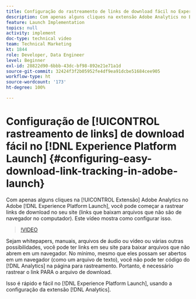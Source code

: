 ```yaml
---
title: Configuração do rastreamento de links de download fácil no Experience Platform Launch
description: Com apenas alguns cliques na extensão Adobe Analytics no Experience Platform Launch, você pode começar a rastrear links de download no seu site (links que baixam arquivos que não são de navegador no computador). Este vídeo mostra como configurar isso.
feature: Launch Implementation
topics: null
activity: implement
doc-type: technical video
team: Technical Marketing
kt: 1844
role: Developer, Data Engineer
level: Beginner
exl-id: 28822d90-6bbb-43dc-bf98-892e21e71a1d
source-git-commit: 32424f3f2b05952fe4df9ea91dcbe51684cee905
workflow-type: ht
source-wordcount: '173'
ht-degree: 100%

---
```


# Configuração de [!UICONTROL rastreamento de links] de download fácil no [!DNL Experience Platform Launch] {#configuring-easy-download-link-tracking-in-adobe-launch}

Com apenas alguns cliques na [!UICONTROL Extensão] Adobe Analytics no Adobe [!DNL Experience Platform Launch], você pode começar a rastrear links de download no seu site (links que baixam arquivos que não são de navegador no computador). Este vídeo mostra como configurar isso.

>[!VIDEO](https://video.tv.adobe.com/v/25762/?quality=12)

Sejam whitepapers, manuais, arquivos de áudio ou vídeo ou várias outras possibilidades, você pode ter links em seu site para baixar arquivos que não abrem em um navegador. No mínimo, mesmo que eles possam ser abertos em um navegador (como um arquivo de texto), você não pode ter código do [!DNL Analytics] na página para rastreamento. Portanto, é necessário rastrear o link PARA o arquivo de download.

Isso é rápido e fácil no [!DNL Experience Platform Launch], usando a configuração da extensão [!DNL Analytics].
